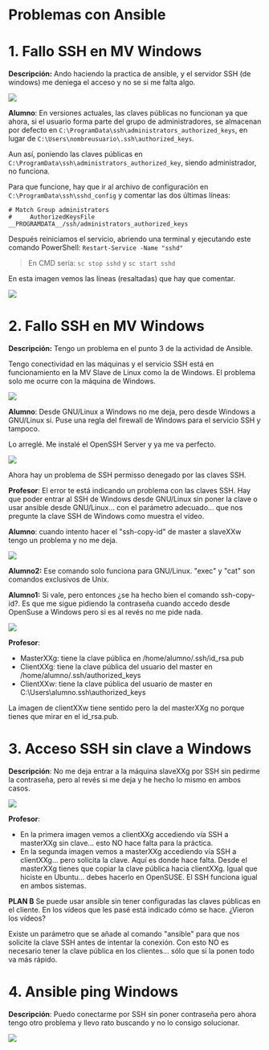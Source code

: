 
# Problemas con Ansible

# 1. Fallo SSH en MV Windows

**Descripción:** Ando haciendo la practica de ansible, y el servidor SSH (de windows) me deniega el acceso y no se si me falta algo.

![](01/problema.png)

**Alumno**: En versiones actuales, las claves públicas no funcionan ya que ahora, si el usuario forma parte del grupo de administradores, se almacenan por defecto en `C:\ProgramData\ssh\administrators_authorized_keys`, en lugar de `C:\Users\nombreusuario\.ssh\authorized_keys`.

Aun así, poniendo las claves públicas en `C:\ProgramData\ssh\administrators_authorized_key`, siendo administrador, no funciona.

Para que funcione, hay que ir al archivo de configuración en `C:\ProgramData\ssh\sshd_config` y comentar las dos últimas líneas:

```
# Match Group administrators
#     AuthorizedKeysFile __PROGRAMDATA__/ssh/administrators_authorized_keys
```

Después reiniciamos el servicio, abriendo una terminal y ejecutando este comando PowerShell: `Restart-Service -Name "sshd"`

> En CMD sería: `sc stop sshd` y `sc start sshd`

En esta imagen vemos las líneas (resaltadas) que hay que comentar.

![](01/windows-sshd-config.png)


# 2. Fallo SSH en MV Windows

**Descripción:** Tengo un problema en el punto 3 de la actividad de Ansible.

Tengo conectividad en las máquinas y el servicio SSH está en funcionamiento en la MV Slave de Linux como la de Windows.
El problema solo me ocurre con la máquina de Windows.

![](02/problema.png)

**Alumno**: Desde GNU/Linux a Windows no me deja, pero desde Windows a GNU/Linux si. Puse una regla del firewall de Windows para el servicio SSH y tampoco.

Lo arreglé. Me instalé el OpenSSH Server y ya me va perfecto.

![](02/permission-denied.png)

Ahora hay un problema de SSH permisso denegado por las claves SSH.

**Profesor**: El error te está indicando un problema con las claves SSH.
Hay que poder entrar al SSH de Windows desde GNU/Linux sin poner la clave o usar ansible desde GNU/Linux... con el parámetro adecuado... que nos pregunte la clave SSH de Windows como muestra el vídeo.

**Alumno**: cuando intento hacer el "ssh-copy-id" de master a slaveXXw tengo un problema y no me deja.

![](02/ssh-copy-id.png)

**Alumno2:** Ese comando solo funciona para GNU/Linux. "exec" y "cat" son comandos exclusivos de Unix.

**Alumno1:** Si vale, pero entonces ¿se ha hecho bien el comando ssh-copy-id?.
Es que me sigue pidiendo la contraseña cuando accedo desde OpenSuse a Windows pero si es al revés no me pide nada.

![](02/authorized_keys.png)

**Profesor**:
* MasterXXg: tiene la clave pública en /home/alumno/.ssh/id_rsa.pub
* ClientXXg: tiene la clave pública del usuario del master en /home/alumno/.ssh/authorized_keys
* ClientXXw: tiene la clave pública del usuario de master en C:\Users\alumno\.ssh\authorized_keys

La imagen de clientXXw tiene sentido pero la del masterXXg no porque tienes que mirar en el id_rsa.pub.

# 3. Acceso SSH sin clave a Windows

**Descripción**: No me deja entrar a la máquina slaveXXg por SSH sin pedirme la contraseña, pero al revés si me deja y he hecho lo mismo en ambos casos.

![](03/acceso_ssh_sin_clave_a_windows.png)

**Profesor**:
* En la primera imagen vemos a clientXXg accediendo vía SSH a masterXXg sin clave... esto NO hace falta para la práctica.
* En la segunda imagen vemos a masterXXg accediendo vía SSH a clientXXg... pero solicita la clave. Aquí es donde hace falta. Desde el masterXXg tienes que copiar la clave pública hacia clientXXg. Igual que hiciste en Ubuntu... debes hacerlo en OpenSUSE. El SSH funciona igual en ambos sistemas.

**PLAN B**
Se puede usar ansible sin tener configuradas las claves públicas en el cliente. En los vídeos que les pasé está indicado cómo se hace. ¿Vieron los vídeos?

Existe un parámetro que se añade al comando "ansible" para que nos solicite la clave SSH antes de intentar la conexión. Con esto NO es necesario tener la clave pública en los clientes... sólo que si la ponen todo va más rápido.

# 4. Ansible ping Windows

**Descripción**: Puedo conectarme por SSH sin poner contraseña pero ahora tengo otro problema y llevo rato buscando y no lo consigo solucionar.

![](04/ansible_ping_windows.png)
